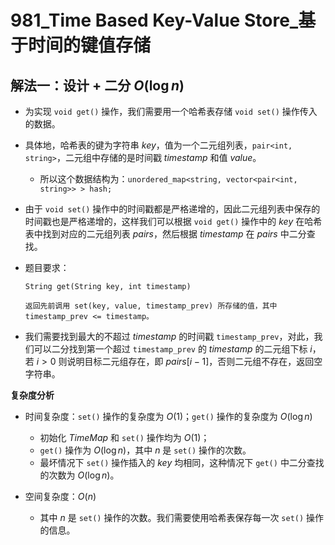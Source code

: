 # 981_Time Based Key-Value Store_基于时间的键值存储

## 解法一：设计 + 二分 $O(\log{n})$

- 为实现 `void get()` 操作，我们需要用一个哈希表存储 `void set()` 操作传入的数据。
- 具体地，哈希表的键为字符串 $key$，值为一个二元组列表，`pair<int, string>`，二元组中存储的是时间戳 $timestamp$ 和值 $value$。
  - 所以这个数据结构为：`unordered_map<string, vector<pair<int, string>> > hash;`

- 由于 `void set()` 操作中的时间戳都是严格递增的，因此二元组列表中保存的时间戳也是严格递增的，这样我们可以根据 `void get()` 操作中的 $key$ 在哈希表中找到对应的二元组列表 $pairs$，然后根据 $timestamp$ 在 $pairs$ 中二分查找。



- 题目要求：
    ```
    String get(String key, int timestamp)

    返回先前调用 set(key, value, timestamp_prev) 所存储的值，其中 timestamp_prev <= timestamp。
    ```
- 我们需要找到最大的不超过 $timestamp$ 的时间戳 `timestamp_prev`，对此，我们可以二分找到第一个超过 `timestamp_prev` 的 $timestamp$ 的二元组下标 $i$，若 $i>0$ 则说明目标二元组存在，即 $pairs[i−1]$，否则二元组不存在，返回空字符串。


**复杂度分析**

- 时间复杂度：`set()` 操作的复杂度为 $O(1)$；`get()` 操作的复杂度为 $O(\log{n})$
  - 初始化 $TimeMap$ 和 `set()` 操作均为 $O(1)$；
  - `get()` 操作为 $O(\log n)$，其中 $n$ 是 `set()` 操作的次数。
  - 最坏情况下 `set()` 操作插入的 $key$ 均相同，这种情况下 `get()` 中二分查找的次数为 $O(\log n)$。

- 空间复杂度：$O(n)$
  - 其中 $n$ 是 `set()` 操作的次数。我们需要使用哈希表保存每一次 `set()` 操作的信息。

